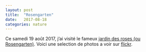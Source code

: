 ```yaml
---
layout: post
title:  "Rosengarten"
date:   2017-08-18
categories: nature
---
```


Ce samedi 19 août 2017, j’ai visité le fameux [jardin des roses (ou Rosengarten)][rosengarten].
Voici une selection de photos a voir sur [flickr][flickr-flower].

[rosengarten]:   https://www.bern.com/fr/detail/le-jardin-des-roses
[flickr-flower]: https://www.flickr.com/photos/151886694@N06/albums/72157685820800013
